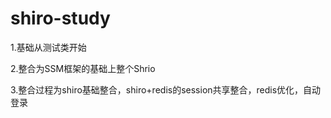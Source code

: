 # shiro-study

1.基础从测试类开始

2.整合为SSM框架的基础上整个Shrio

3.整合过程为shiro基础整合，shiro+redis的session共享整合，redis优化，自动登录
